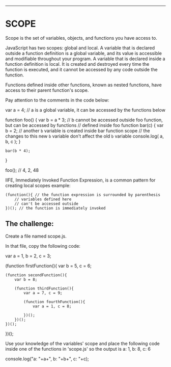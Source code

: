 -------------------
# SCOPE

Scope is the set of variables, objects, and functions you have access to.

JavaScript has two scopes: global and local. A variable that is declared outside a function definition is a global variable, and its value is accessible and modifiable throughout your program. A variable that is declared inside a function definition is local. It is created and destroyed every time the function is executed, and it cannot be accessed by any code outside the function.

Functions defined inside other functions, known as nested functions, have access to their parent function's scope.

Pay attention to the comments in the code below:

var a = 4;    // a is a global variable, it can be accessed by the functions below

function foo() {
    var b = a * 3;    // b cannot be accessed outside foo function, but can be accessed by functions
                    // defined inside foo
    function bar(c) {
    var b = 2;  // another `b` variable is created inside bar function scope
                // the changes to this new `b` variable don't affect the old `b` variable
    console.log( a, b, c );
    }

    bar(b * 4);
}

foo(); // 4, 2, 48

IIFE, Immediately Invoked Function Expression, is a common pattern for creating local scopes
example:

    (function(){ // the function expression is surrounded by parenthesis
        // variables defined here
        // can't be accessed outside
    })(); // the function is immediately invoked

## The challenge:

Create a file named scope.js.

In that file, copy the following code:

var a = 1, b = 2, c = 3;

(function firstFunction(){
    var b = 5, c = 6;

    (function secondFunction(){
        var b = 8;

        (function thirdFunction(){
            var a = 7, c = 9;

            (function fourthFunction(){
                var a = 1, c = 8;

            })();
        })();
    })();
})();

Use your knowledge of the variables' scope and place the following code inside one of the
functions in 'scope.js' so the output is a: 1, b: 8, c: 6

console.log("a: "+a+", b: "+b+", c: "+c);
